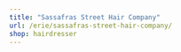 ```yaml
---
title: "Sassafras Street Hair Company"
url: /erie/sassafras-street-hair-company/
shop: hairdresser
---
```

